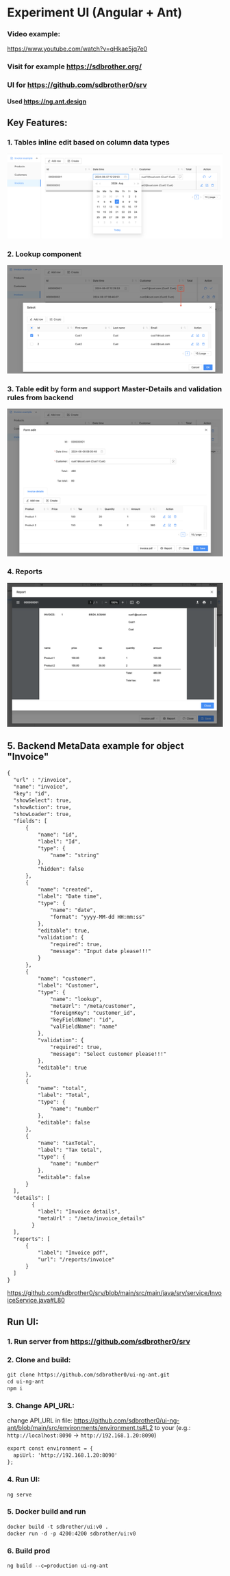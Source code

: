 # Experiment UI (Angular + Ant)

### Video example:
https://www.youtube.com/watch?v=qHkae5jq7e0

### Visit for example https://sdbrother.org/

### UI for https://github.com/sdbrother0/srv

#### Used https://ng.ant.design

## Key Features:

### 1. Tables inline edit based on column data types 
![inline-edit.png](img%2Finline-edit.png)

### 2. Lookup component
![lookup.png](img%2Flookup.png)

### 3. Table edit by form and support Master-Details and validation rules from backend
![master-details.png](img%2Fmaster-details.png)

### 4. Reports
![rep.png](img%2Frep.png)

## 5. Backend MetaData example for object "Invoice"

```
{
  "url" : "/invoice",
  "name": "invoice",
  "key": "id",
  "showSelect": true,
  "showAction": true,
  "showLoader": true,
  "fields": [
      {
          "name": "id",
          "label": "Id",
          "type": {
              "name": "string"
          },
          "hidden": false
      },
      {
          "name": "created",
          "label": "Date time",
          "type": {
              "name": "date",
              "format": "yyyy-MM-dd HH:mm:ss"
          },
          "editable": true,
          "validation": {
              "required": true,
              "message": "Input date please!!!"
          }
      },
      {
          "name": "customer",
          "label": "Customer",
          "type": {
              "name": "lookup",
              "metaUrl": "/meta/customer",
              "foreignKey": "customer_id",
              "keyFieldName": "id",
              "valFieldName": "name"
          },
          "validation": {
              "required": true,
              "message": "Select customer please!!!"
          },
          "editable": true
      },
      {
          "name": "total",
          "label": "Total",
          "type": {
              "name": "number"
          },
          "editable": false
      },
      {
          "name": "taxTotal",
          "label": "Tax total",
          "type": {
              "name": "number"
          },
          "editable": false
      }
  ],
  "details": [
        {
          "label": "Invoice details",
          "metaUrl" : "/meta/invoice_details"
        }
  ],
  "reports": [
      {
          "label": "Invoice pdf",
          "url": "/reports/invoice"
      }
  ]
}
```
https://github.com/sdbrother0/srv/blob/main/src/main/java/srv/service/InvoiceService.java#L80

## Run UI:

### 1. Run server from https://github.com/sdbrother0/srv

### 2. Clone and build:

```
git clone https://github.com/sdbrother0/ui-ng-ant.git
cd ui-ng-ant
npm i
```

### 3. Change API_URL:

change API_URL in file: https://github.com/sdbrother0/ui-ng-ant/blob/main/src/environments/environment.ts#L2 to your
(e.g.: `http://localhost:8090` -> `http://192.168.1.20:8090`)
```
export const environment = {
  apiUrl: 'http://192.168.1.20:8090'
};
```

### 4. Run UI:
```
ng serve
```

### 5. Docker build and run
```
docker build -t sdbrother/ui:v0 .
docker run -d -p 4200:4200 sdbrother/ui:v0
```

### 6. Build prod
```
ng build --c=production ui-ng-ant
```
